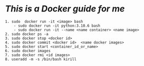 # ***This is a Docker guide for me***
   
    1. sudo  docker run -it <image> bash
        - sudo docker run -it python:3.10.6 bash
        - sudo docker run -it --name <name container> <name image>
    2. sudo docker ps -a 
    3. sudo docker stop <docker id>
    4. sudo docker commit <docker id>  <name docker images>
    5. sudo docker start <container_id_or_name>
    6. sudo docker images
    7. sudo docker rmi <id images>
    8. useradd -m -s /bin/bash kirill
